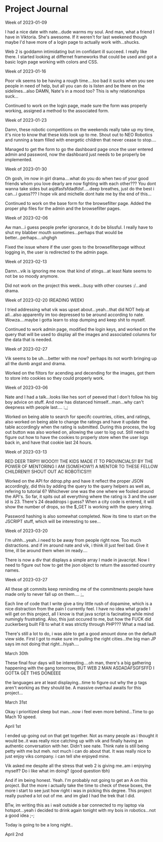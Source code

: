 # Project Journal

Week of 2023-01-09


I had a nice date with nate...dude warms my soul. And man, what a friend I have in Viktoria. She's awesome. If it weren't for last weekened though maybe I'd have more of a login page to actually work with...shucks.

Web 2 is goddamn intimidating but im confidant ill succeed. I really like there. I started looking at differnet frameworks that could be used and got a basic login page working with colors and CSS. 

Week of 2023-01-16

Poor vik seems to be having a rough time....too bad it sucks when you see people in need of help, but all you can do is listen and be there on the sidelines...also DAMN, Nate's in a mood too? This is why relationships suck...

Continued to work on the login page, made sure the form was properly working, assigned a method to the associated form.

Week of 2023-01-23

Damn, these robotic competitions on the weekends really take up my time, it's nice to know that these kids look up to me. Shout out to NEO Robotics and running a team filled with energetic children that never cease to stop....

Managed to get the form to go the dashboard page once the user entered admin and password, now the dashboard just needs to be properly be implemented.

Week of 2023-01-30

Oh gosh, im now in girl drama....what do you do when two of your good friends whom you love dearly are now fighting with each other??? You dont wanna take sides but asjdfasfsfdadfdsf.....deep breathes, just do the best i can...i guess??? I hope vik and michelle dont hate me by the end of this...

Continued to work on the base form for the browsefilter page. Added the proper php files for the admin and the browsefilter pages. 

Week of 2023-02-06

Aw man...i guess people prefer ignorance, it do be blissful. I really have to shut my blabber mouth sometimes...perhaps that would be better...perhaps....uhghgh

Fixed the issue where if the user goes to the browsefilterpage without logging in, the user is redirected to the admin page.

Week of 2023-02-13

Damn...vik is ignoring me now. that kind of stings...at least Nate seems to not be so moody anymore.

Did not work on the project this week...busy with other courses :/...and drama.

Week of 2023-02-20 (READING WEEK)

I tried addressing what vik was upset about...yeah...that did NOT help at all...also apparently im too depressed to be around according to nate. Wowza....maybe i gotta learn to stop dumping and keep shit to myself.

Continued to work admin page, modified the login keys, and worked on the query that will be used to display all the images and associated columns for the data that is needed.

Week of 2023-02-27

Vik seems to be uh....better with me now? perhaps its not worth bringing up all the dumb angst and drama.

Worked on the filtors for acending and decending for the images, got them to store into cookies so they could properly work.

Week of 2023-03-06

Nate and I had a talk...looks like hes sort of peeved that I don't follow his big boy advice on stuff. And now has distanced himself...man...why can't deepness with people last.... :_;

Worked on being able to search for specifc countries, cities, and ratings, also worked on being able to change the ratings and have it update the table accordingly when the rating is submitted. During this process, the log out button was also worked on, allowing the user to log out. Still need to figure out how to have the cookies to properly store when the user logs back in, and have that cookie last 24 hours.

Week of 2023-03-13

RED DEER TRIP!!! WOOO!!! THE KIDS MADE IT TO PROVINCIALS!! BY THE POWER OF MENTORING I AM (SOMEHOW?) A MENTOR TO THESE FELLOW CHILDREN!!! SHOUT OUT AC ROBOTICS!!!!

Worked on the API for ddrop.php and have it reflect the proper JSON accordingly, did this by adding the query to the query helpers as well as, refering to tutorial 6? Whichever one was the one where 
we fooled around the API's. So far, it spits out all everything where the rating is 3 and the user id is 23. There's 24 deaddrops i guess? When a city code is entered, it will show the number of drops, so the $_GET is working with the query string.

Password hashing is also somewhat completed. Now its time to start on the JSCRIPT stuff, which will be interesting to see...

Week of 2023-03-20

I'm uhhh...yeah..i need to be away from people right now. Too much distractions. and if im around nate and vik, i think ill just feel bad. Give it time, ill be around them when im ready....

There is now a div that displays a simple array I made in javacript. Now I need to figure out how to get the json object to return the assorted country names.

Week of 2023-03-27

All these git commits keep reminding me of the commitments people have made only to never fall up on them.... ;_

Each line of code that I write give a tiny little rush of dopamine, which is a nice distraction from the pain I currently feel. I have no idea what grade I will get on this project, all I know is that java script is facinating while mind numingly frustrating. Also, this just occured to me, but how the FUCK did zuckerberg built FB to what it was strictly through PHP??? What a mad lad. 

There's still a lot to do, i was able to get a good amount done on the default view side. First I got to make sure im pulling the right cities...the big man JP says im not doing that right...hiyah....

March 30th

These final four days will be interesting....oh man, there's a big gathering happening with the gang tomorrow, BUT WEB 2 MAN ASDADAFSGFSFFD I GOTTA GET THIS DONEEEE

the languages are at least displaying...time to figure out why the p tags aren't working as they should be. A massive overhaul awaits for this project...

March 31st 

Okay i prioritized sleep but man...now i feel even more behind...Time to go Mach 10 speed.

April 1st 

I ended up going out on that get together. Not as many people as i thought it would be..it was really nice catching up with vik and
finally having an authentic conversation with her. Didn't see nate. Think nate is still being petty with me but meh. not much i can do about that. It was really nice to just enjoy viks company. i can tell she enjoyed mine.

Vik asked me despite all the stress that web 2 is giving me..am i enjoying myself? Do i like what im doing? (good question tbh)

And if im being honest. Yeah. I'm probably not going to get an A on this project. But the more i actually take the time to check of these boxes, the more i start to see just how right i was in picking this degree. This project really pushed a lot out of me. and im glad I had the trek that I did.

BTw, im writing this as i wait outside a bar connected to my laptop via hotspot...yeah i decided to drink again tonight with my bois in robotics...not a good idea ;-;

Today is going to be a long night..


April 2nd 


